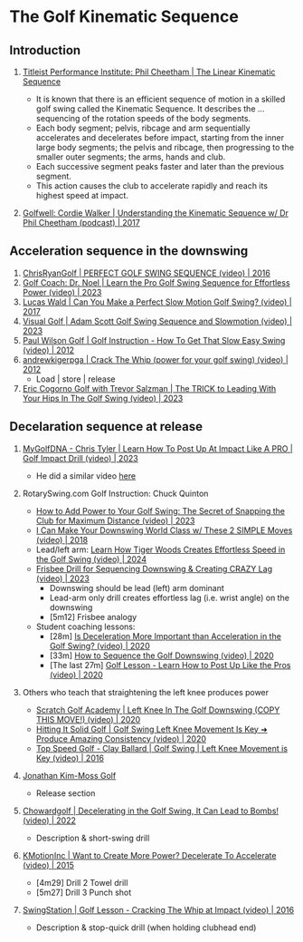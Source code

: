 # The Golf Kinematic Sequence

## Introduction

1. [Titleist Performance Institute: Phil Cheetham | The Linear Kinematic Sequence](https://www.mytpi.com/articles/biomechanics/the-linear-kinematic-sequence)
   - It is known that there is an efficient sequence of motion in a skilled
     golf swing called the Kinematic Sequence. It describes the ...
     sequencing of the rotation speeds of the body segments.
   - Each body segment; pelvis, ribcage and arm sequentially accelerates and
     decelerates before impact, starting from the inner large body segments;
     the pelvis and ribcage, then progressing to the smaller outer segments;
     the arms, hands and club.
   - Each successive segment peaks faster and later than the previous segment.
   - This action causes the club to accelerate rapidly and reach its highest
     speed at impact.

1. [Golfwell: Cordie Walker | Understanding the Kinematic Sequence w/ Dr Phil Cheetham (podcast) | 2017](https://golfwell.co/kinematic-sequence/)


## Acceleration sequence in the downswing

1. [ChrisRyanGolf | PERFECT GOLF SWING SEQUENCE (video) | 2016](https://www.youtube.com/watch?v=q-lBOZzsaj4&t=48s)
1. [Golf Coach: Dr. Noel | Learn the Pro Golf Swing Sequence for Effortless Power (video) | 2023](https://www.youtube.com/watch?v=9aeUOVFW3Io)
1. [Lucas Wald | Can You Make a Perfect Slow Motion Golf Swing? (video) | 2017](https://www.youtube.com/watch?v=ra3c5XSpGZ0)
1. [Visual Golf | Adam Scott Golf Swing Sequence and Slowmotion (video) | 2023](https://www.youtube.com/watch?v=akoPRy4k5Zg)
1. [Paul Wilson Golf | Golf Instruction - How To Get That Slow Easy Swing (video) | 2012](https://www.youtube.com/watch?v=rFxh7hhXwjI)
1. [andrewkigerpga | Crack The Whip (power for your golf swing) (video) | 2012](https://www.youtube.com/watch?v=53u2RsKcHmU)
   - Load | store | release
1. [Eric Cogorno Golf with Trevor Salzman | The TRICK to Leading With Your Hips In The Golf Swing (video) | 2023](https://www.youtube.com/watch?v=veBaQOxnkes&t=2m31s)


## Decelaration sequence at release

1. [MyGolfDNA - Chris Tyler | Learn How To Post Up At Impact Like A PRO | Golf Impact Drill (video) | 2023](https://www.youtube.com/watch?v=2Fl30Oy3yks)
   - He did a similar video [here](https://www.youtube.com/watch?v=fzI4nmtMtDM)

1. RotarySwing.com Golf Instruction: Chuck Quinton
   - [How to Add Power to Your Golf Swing: The Secret of Snapping the Club for Maximum Distance (video) | 2023](https://www.youtube.com/watch?v=MVwA55N-poc)
   - [I Can Make Your Downswing World Class w/ These 2 SIMPLE Moves (video) | 2018](https://www.youtube.com/watch?v=DwR-E4WKTfc&t=1m49s)
   - Lead/left arm: [Learn How Tiger Woods Creates Effortless Speed in the Golf Swing (video) | 2024](https://www.youtube.com/watch?v=DXHjobJ20qw)
   - [Frisbee Drill for Sequencing Downswing & Creating CRAZY Lag (video) | 2023](https://www.youtube.com/watch?v=FlGm5CbXe_g)
     * Downswing should be lead (left) arm dominant
     * Lead-arm only drill creates effortless lag (i.e. wrist angle) on the downswing
     * [5m12] Frisbee analogy
   - Student coaching lessons:
     * [28m] [Is Deceleration More Important than Acceleration in the Golf Swing? (video) | 2020](https://www.youtube.com/watch?v=K6OA8UGq3FI)
     * [33m] [How to Sequence the Golf Downswing (video) | 2020](https://www.youtube.com/watch?v=NRhp4V1f7Nk)
     * [The last 27m] [Golf Lesson - Learn How to Post Up Like the Pros (video) | 2020](https://www.youtube.com/watch?v=vA-efF-18EI&t=12m6s)

1. Others who teach that straightening the left knee produces power
   - [Scratch Golf Academy | Left Knee In The Golf Downswing (COPY THIS MOVE!) (video) | 2020](https://www.youtube.com/watch?v=_aLjlOwulTg&t=7m18s)
   - [Hitting It Solid Golf | Golf Swing Left Knee Movement Is Key ➜ Produce Amazing Consistency (video) | 2020](https://www.youtube.com/watch?v=5vdiLRmy2Fo&t=2m05s)
   - [Top Speed Golf - Clay Ballard | Golf Swing | Left Knee Movement is Key (video) | 2016](https://www.youtube.com/watch?v=Fs9BptF0YoY&t=180s)


1. [Jonathan Kim-Moss Golf](Links_JonathanKimMoss.md)
   - Release section

1. [Chowardgolf | Decelerating in the Golf Swing, It Can Lead to Bombs! (video) | 2022](https://www.youtube.com/watch?v=1VEY_FpdQho)
   - Description & short-swing drill

1. [KMotionInc | Want to Create More Power? Decelerate To Accelerate (video) | 2015](https://www.youtube.com/watch?v=4QYC3fmelYE&t=4m29s)
   - [4m29] Drill 2 Towel drill
   - [5m27] Drill 3 Punch shot

1. [SwingStation | Golf Lesson - Cracking The Whip at Impact (video) | 2016](https://www.youtube.com/watch?v=i6QANDeMDq4)
   - Description & stop-quick drill (when holding clubhead end)

